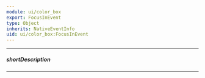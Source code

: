 ```yaml
---
module: ui/color_box
export: FocusInEvent
type: Object
inherits: NativeEventInfo
uid: ui/color_box:FocusInEvent
---
```

---
##### shortDescription
<!-- Description goes here -->

---
<!-- Description goes here -->
